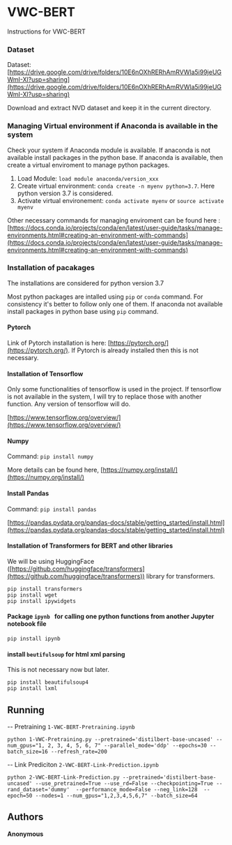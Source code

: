 <!-- https://gist.github.com/PurpleBooth/109311bb0361f32d87a2 -->
<!-- https://pandao.github.io/editor.md/en.html -->

# VWC-BERT

Instructions for VWC-BERT

### Dataset

Dataset: [https://drive.google.com/drive/folders/10E6nOXhRERhAmRVWla5i99jeUGWmI-Xl?usp=sharing](https://drive.google.com/drive/folders/10E6nOXhRERhAmRVWla5i99jeUGWmI-Xl?usp=sharing)

Download and extract NVD dataset and keep it in the current directory.

### Managing Virtual environment if Anaconda is available in the system
Check your system if Anaconda module is available. If anaconda is not available install packages in the python base. If anaconda is available, then create a virtual enviroment to manage python packages.  

1. Load Module: ```load module anaconda/version_xxx```
2. Create virtual environment: ```conda create -n myenv python=3.7```. Here python version 3.7 is considered.
3. Activate virtual environement: ```conda activate myenv``` or ```source activate myenv```

Other necessary commands for managing enviroment can be found here : [https://docs.conda.io/projects/conda/en/latest/user-guide/tasks/manage-environments.html#creating-an-environment-with-commands](https://docs.conda.io/projects/conda/en/latest/user-guide/tasks/manage-environments.html#creating-an-environment-with-commands)

### Installation of pacakages
The installations are considered for python version 3.7

Most python packages are intalled using ```pip``` or ```conda``` command. For consistency it's better to follow only one of them. If anaconda not available install packages in python base using ```pip``` command.

#### Pytorch
Link of Pytorch installation is here: [https://pytorch.org/](https://pytorch.org/).
If Pytorch is already installed then this is not necessary.

#### Installation of Tensorflow
Only some functionalities of tensorflow is used in the project. If tensorflow is not available in the system, I will try to replace those with another function. Any version of tensorflow will do.

[https://www.tensorflow.org/overview/](https://www.tensorflow.org/overview/)


#### Numpy

Command:  ```pip install numpy```

More details can be found here, [https://numpy.org/install/](https://numpy.org/install/)


#### Install Pandas

Command: ```pip install pandas```

[https://pandas.pydata.org/pandas-docs/stable/getting_started/install.html](https://pandas.pydata.org/pandas-docs/stable/getting_started/install.html)


#### Installation of Transformers for BERT and other libraries

We will be using HuggingFace ([https://github.com/huggingface/transformers](https://github.com/huggingface/transformers)) library for transformers.

```
pip install transformers
pip install wget
pip install ipywidgets
```


#### Package `ipynb ` for calling one python functions from another Jupyter notebook file

```
pip install ipynb
```

#### install `beutifulsoup` for html xml parsing
This is not necessary now but later.

```
pip install beautifulsoup4
pip install lxml
```


## Running

-- Pretraining ```1-VWC-BERT-Pretraining.ipynb```

```
python 1-VWC-Pretraining.py --pretrained='distilbert-base-uncased' --num_gpus="1, 2, 3, 4, 5, 6, 7" --parallel_mode='ddp' --epochs=30 --batch_size=16 --refresh_rate=200
```

-- Link Prediciton ```2-VWC-BERT-Link-Prediction.ipynb```

```python 2-VWC-BERT-Link-Prediction.py --pretrained='distilbert-base-uncased' --use_pretrained=True --use_rd=False --checkpointing=True --rand_dataset='dummy'  --performance_mode=False --neg_link=128  --epoch=50 --nodes=1 --num_gpus="1,2,3,4,5,6,7" --batch_size=64```




## Authors

**Anonymous**
